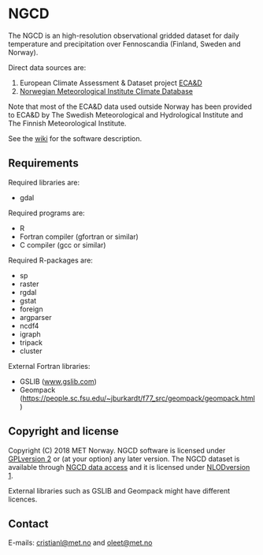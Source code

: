 NGCD
====
The NGCD is an high-resolution observational gridded dataset for daily temperature and precipitation over Fennoscandia (Finland, Sweden and Norway). 

Direct data sources are: 
1. European Climate Assessment & Dataset project [ECA&D](ecad.eu)
1. [Norwegian Meteorological Institute Climate Database](frost.met.no)

Note that most of the ECA&D data used outside Norway has been provided to ECA&D by The Swedish Meteorological and Hydrological Institute and The Finnish Meteorological Institute.

See the [wiki](https://github.com/metno/NGCD/wiki) for the software description.

Requirements
------------
Required libraries are:

* gdal


Required programs are:
* R
* Fortran compiler (gfortran or similar)
* C compiler (gcc or similar)

Required R-packages are:

* sp
* raster
* rgdal
* gstat
* foreign
* argparser
* ncdf4
* igraph
* tripack
* cluster

External Fortran libraries:
* GSLIB (www.gslib.com)
* Geompack (https://people.sc.fsu.edu/~jburkardt/f77_src/geompack/geompack.html)

Copyright and license
---------------------
Copyright (C) 2018 MET Norway.
NGCD software is licensed under [GPLversion 2](https://github.com/metno/NGCD/blob/master/LICENSE) or (at your option) any later version.
The NGCD dataset is available through [NGCD data access](http://surfobs.climate.copernicus.eu/dataaccess/access_ngcd.php) and it is licensed under [NLODversion 1](https://data.norge.no/nlod/en/1.0).


External libraries such as GSLIB and Geompack might have different licences.

Contact
-------
E-mails: cristianl@met.no and oleet@met.no
